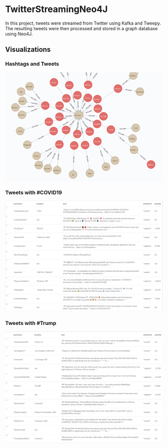 # TwitterStreamingNeo4J

In this project, tweets were streamed from Twitter using Kafka and Tweepy. The resulting
tweets were then processed and stored in a graph database using Neo4J. 

## Visualizations

### Hashtags and Tweets

![Hashtag Graph](./visualizations/tweets_and_hashtags.png)

### Tweets with #COVID19

![COVID19 Tweets](./visualizations/covid_tweets.png)

### Tweets with #Trump

![Trump Tweets](./visualizations/trump_tweets.png)